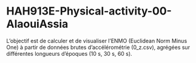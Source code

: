 # HAH913E-Physical-activity-00-AlaouiAssia
L’objectif est de calculer et de visualiser l’ENMO (Euclidean Norm Minus One) à partir de données brutes d’accélérométrie (0_z.csv), agrégées sur différentes longueurs d’époques (10 s, 30 s, 60 s).
